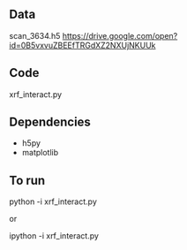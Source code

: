 Data
----

scan_3634.h5
https://drive.google.com/open?id=0B5vxvuZBEEfTRGdXZ2NXUjNKUUk

Code
----
xrf_interact.py

Dependencies
------------
 - h5py
 - matplotlib

To run
------


   python -i xrf_interact.py

or

   ipython -i xrf_interact.py
